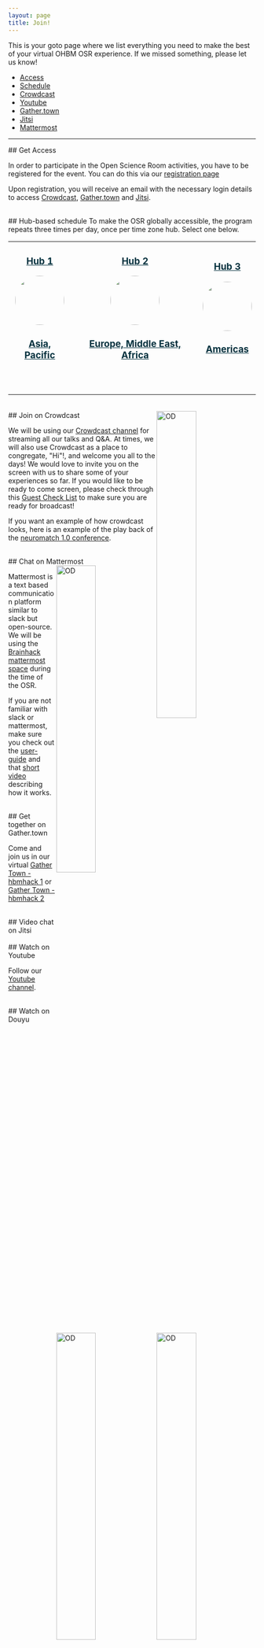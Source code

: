 ```yaml
---
layout: page
title: Join!
---
```


This is your goto page where we list everything you need to make the best of your virtual OHBM OSR experience.
If we missed something, please let us know! 

- [Access](#access)
- [Schedule](#schedule)
- [Crowdcast](#crowdcast)
- [Youtube](#youtube)
- [Gather.town](#gather-town)
- [Jitsi](#jitsi)
- [Mattermost](#mattermost)

---

<div id='access'></div>
## Get Access

In order to participate in the Open Science Room activities, you have to be registered for the event.
You can do this via our [registration page](../register)

Upon registration, you will receive an email with the necessary login details to access [Crowdcast](#crowdcast), [Gather.town](#gather-town) and [Jitsi](#jitsi).


<div id='schedule'></div><br>
## Hub-based schedule
To make the OSR globally accessible, the program repeats three times per day, once per time zone hub.
Select one below.

<table class="people">
    <tr class="people">
        <td class="people">
            <a style="display:block; color:#05323F" href="./apac">
            <aside>
            <header>
                <h3>Hub 1</h3>
                <img src="../img/map_1.svg" style="height:100px; border-radius:50%;">
                <h3>Asia, Pacific</h3>
            </header>
            </aside>
            </a>
        </td>
        <td class="people">
            <a style="display:block; color:#05323F" href="./emea">
            <aside>
            <header>
                <h3>Hub 2</h3>
                <img src="../img/map_2.svg" style="height:100px; border-radius:50%;">
                <h3>Europe, Middle East, Africa</h3>
            </header>
            </aside>
            </a>
        </td>
        <td class="people">
            <a style="display:block; color:#05323F" href="./americas">
            <aside>
            <header>
                <h3>Hub 3</h3>
                <img src="../img/map_3.svg" style="height:100px; border-radius:50%;">
                <h3>Americas</h3>
            </header>
            </aside>
            </a>
        </td>
    </tr>
</table>


<div id='crowdcast'></div><br>
## Join on Crowdcast


<a href="https://www.crowdcast.io/ossig2019" _target="_blank">
  <img align="right" src="../img/crowdcast.png" alt="OD" width="40%">
</a>

We will be using our [Crowdcast channel](https://www.crowdcast.io/ossig2019) for streaming all our
talks and Q&A. At times, we will also use Crowdcast as a place to congregate, "Hi"!, and welcome you
 all to the days! We would love to invite you on the screen with us to share some of your experiences
  so far. If you would like to be ready to come screen, please check through this
  [Guest Check List](https://docs.crowdcast.io/en/articles/611711-guest-checklist) to make sure you
   are ready for broadcast!

If you want an example of how crowdcast looks, here is an example of the play back of the
[neuromatch 1.0 conference](https://www.crowdcast.io/e/neuromatch/9).



<div id='mattermost'></div><br>
## Chat on Mattermost

<a href="https://gather.town/SNvy8sSrEU73UIDF/hbmhack" _target="_blank">
  <img align="right" src="../img/mattermost.png" alt="OD" width="40%">
</a>

Mattermost is a text based communication platform similar to slack but open-source. We will be using
the [Brainhack mattermost space](https://mattermost.brainhack.org/brainhack/channels/town-square)
during the time of the OSR.

If you are not familiar with slack or mattermost, make sure you check out the
[user-guide](https://docs.mattermost.com/guides/user.html) and that
[short video](https://www.youtube.com/watch?v=eq4yEM5z5SY&list=PL-jqvaPsjQpMqnRgFEw_3fuGQbcVDTpaM&index=5) describing how it works.


<div id='gather-town'></div><br>
## Get together on Gather.town

<a href="https://gather.town/SNvy8sSrEU73UIDF/hbmhack" _target="_blank">
  <img align="right" src="../img/gather.png" alt="OD" width="40%">
</a>

Come and join us in our virtual [Gather Town - hbmhack 1](https://gather.town/SNvy8sSrEU73UIDF/hbmhack)
or [Gather Town - hbmhack 2](https://gather.town/f1QNy1MCI3fPFvNv/hbmhack-2)


<div id='jitsi'></div><br>
## Video chat on Jitsi

<!-- <img align="right" src="../img/mattermost.png" alt="OD" width="40%"> -->






<div id='youtube'></div><br>
## Watch on Youtube

<a href="https://www.youtube.com/channel/UChvSitFvqGDeA1y7MJs4CGQ" _target="_blank">
  <img align="right" src="../img/youtube.png" alt="OD" width="40%">
</a>

Follow our [Youtube channel](https://www.youtube.com/channel/UChvSitFvqGDeA1y7MJs4CGQ).


<div id='douyu'></div><br>
## Watch on Douyu
<a href=" _link_to_douyu_ " _target="_blank">
  <img align="right" src="../img/douyu.png" alt="OD" width="40%">
</a>







